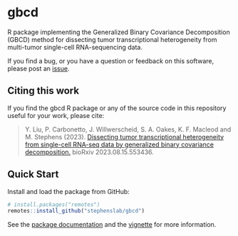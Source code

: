 # gbcd

R package implementing the Generalized Binary Covariance Decomposition
(GBCD) method for dissecting tumor transcriptional heterogeneity
from multi-tumor single-cell RNA-sequencing data.
	
If you find a bug, or you have a question or feedback on this software,
please post an [issue][issues].

## Citing this work

If you find the gbcd R package or any of the source code in this
repository useful for your work, please cite:

> Y. Liu, P. Carbonetto, J. Willwerscheid, S. A. Oakes, K. F. Macleod
> and M. Stephens (2023). [Dissecting tumor transcriptional
> heterogeneity from single-cell RNA-seq data by generalized binary
> covariance decomposition.][gbcd-biorxiv] bioRxiv 2023.08.15.553436.

## Quick Start

Install and load the package from GitHub: 

```r
# install.packages("remotes")
remotes::install_github("stephenslab/gbcd")
```

See the [package documentation][pkgdown] and the [vignette][vignette]
for more information.

[pkgdown]: https://stephenslab.github.io/gbcd/
[vignette]: https://stephenslab.github.io/gbcd/articles/hnscc.html
[gbcd-biorxiv]: https://doi.org/10.1101/2023.08.15.553436
[issues]: https://github.com/stephenslab/gbcd/issues
